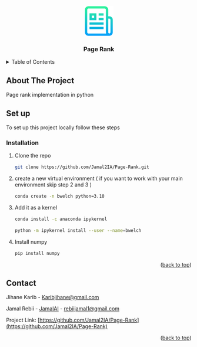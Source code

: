  <a name="readme-top"></a>
 
  
<br />
<div align="center">
    <img src="images/logo.png" alt="Logo" width="80" height="80">
  <h3 align="center">Page Rank</h3> 
</div>



<!-- TABLE OF CONTENTS -->
<details>
  <summary>Table of Contents</summary>
  <ol>
    <li>
      <a href="#about-the-project">About The Project</a>
    </li>
    <li>
      <a href="#getting-started">Set up</a>
      <ul>
        <li><a href="#installation">Installation</a></li>
      </ul>
    </li>
    <li><a href="#contact">Contact</a></li>
  </ol>
</details>



<!-- ABOUT THE PROJECT -->
## About The Project
 
Page rank implementation in python

<!-- Set up-->
 ## Set up

To set up this project locally follow these steps
 
### Installation

 
1. Clone the repo
   ```sh
   git clone https://github.com/Jamal2IA/Page-Rank.git
   ```
2. create a new virtual environment ( if you want to work with your main environment skip step 2  and 3 )
   ```sh
   conda create -n bwelch python=3.10
   ```
3. Add it as a kernel 
   ```sh
   conda install -c anaconda ipykernel
   ```
   ```sh
   python -m ipykernel install --user --name=bwelch
   ```
4. Install numpy
   ```sh
   pip install numpy
   ```
 

<p align="right">(<a href="#readme-top">back to top</a>)</p>



 

<!-- CONTACT -->
## Contact
Jihane Karib - Karibjihane@gmail.com

Jamal Rebii  - [JamalAI](https://jamal-ai.vercel.app/) - rebiijamal1@gmail.com

Project Link: [https://github.com/Jamal2IA/Page-Rank](https://github.com/Jamal2IA/Page-Rank)

<p align="right">(<a href="#readme-top">back to top</a>)</p>

 
 
 <a name="readme-top"></a>
 
   
